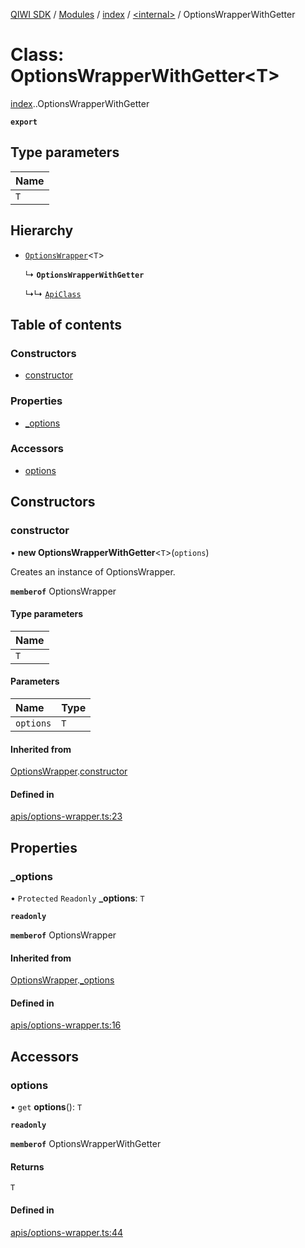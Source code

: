 [QIWI SDK](../README.md) / [Modules](../modules.md) / [index](../modules/index.md) / [<internal\>](../modules/index._internal_.md) / OptionsWrapperWithGetter

# Class: OptionsWrapperWithGetter<T\>

[index](../modules/index.md).[<internal>](../modules/index._internal_.md).OptionsWrapperWithGetter

**`export`**

## Type parameters

| Name |
| :------ |
| `T` |

## Hierarchy

- [`OptionsWrapper`](index._internal_.OptionsWrapper.md)<`T`\>

  ↳ **`OptionsWrapperWithGetter`**

  ↳↳ [`ApiClass`](index._internal_.ApiClass.md)

## Table of contents

### Constructors

- [constructor](index._internal_.OptionsWrapperWithGetter.md#constructor)

### Properties

- [\_options](index._internal_.OptionsWrapperWithGetter.md#_options)

### Accessors

- [options](index._internal_.OptionsWrapperWithGetter.md#options)

## Constructors

### constructor

• **new OptionsWrapperWithGetter**<`T`\>(`options`)

Creates an instance of OptionsWrapper.

**`memberof`** OptionsWrapper

#### Type parameters

| Name |
| :------ |
| `T` |

#### Parameters

| Name | Type |
| :------ | :------ |
| `options` | `T` |

#### Inherited from

[OptionsWrapper](index._internal_.OptionsWrapper.md).[constructor](index._internal_.OptionsWrapper.md#constructor)

#### Defined in

[apis/options-wrapper.ts:23](https://github.com/AlexXanderGrib/node-qiwi-sdk/blob/05e2fb8/src/apis/options-wrapper.ts#L23)

## Properties

### \_options

• `Protected` `Readonly` **\_options**: `T`

**`readonly`**

**`memberof`** OptionsWrapper

#### Inherited from

[OptionsWrapper](index._internal_.OptionsWrapper.md).[_options](index._internal_.OptionsWrapper.md#_options)

#### Defined in

[apis/options-wrapper.ts:16](https://github.com/AlexXanderGrib/node-qiwi-sdk/blob/05e2fb8/src/apis/options-wrapper.ts#L16)

## Accessors

### options

• `get` **options**(): `T`

**`readonly`**

**`memberof`** OptionsWrapperWithGetter

#### Returns

`T`

#### Defined in

[apis/options-wrapper.ts:44](https://github.com/AlexXanderGrib/node-qiwi-sdk/blob/05e2fb8/src/apis/options-wrapper.ts#L44)
